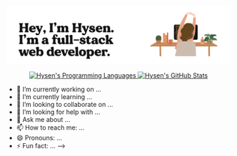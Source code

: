 ![Header](https://github.com/hsisco/hsisco/blob/working/assets/readme_header.png)


<p align="center">
<a href="https://github.com/hsisco">
  <img height="180em" src="https://github-readme-stats.vercel.app/api/top-langs/?username=hsisco&layout=compact" alt="Hysen's Programming Languages" />
  <img height="180em" src="https://github-readme-stats.vercel.app/api?username=hsisco&show_icons=true" alt="Hysen's GitHub Stats" />
</a>
</p>


- 🔭 I’m currently working on ...
- 🌱 I’m currently learning ...
- 👯 I’m looking to collaborate on ...
- 🤔 I’m looking for help with ...
- 💬 Ask me about ...
- 📫 How to reach me: ...
- 😄 Pronouns: ...
- ⚡ Fun fact: ...
-->
